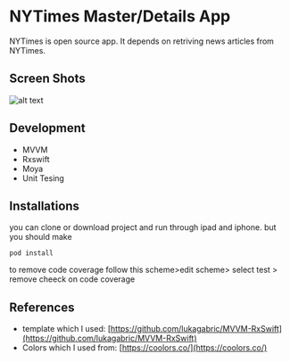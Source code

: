 # NYTimes Master/Details App

NYTimes is open source app. It depends on retriving news articles from NYTimes.

## Screen Shots 
![alt text]([https://raw.githubusercontent.com/moKelani/NYTimes/main/preview.png)
## Development
* MVVM
* Rxswift
* Moya
* Unit Tesing

## Installations

you can clone or download project and run  through ipad and iphone. but you should make

`pod install`

to remove code coverage follow this scheme>edit scheme> select test > remove cheeck on code coverage


## References
* template which I used: [https://github.com/lukagabric/MVVM-RxSwift](https://github.com/lukagabric/MVVM-RxSwift)
* Colors which I used from: [https://coolors.co/](https://coolors.co/)
